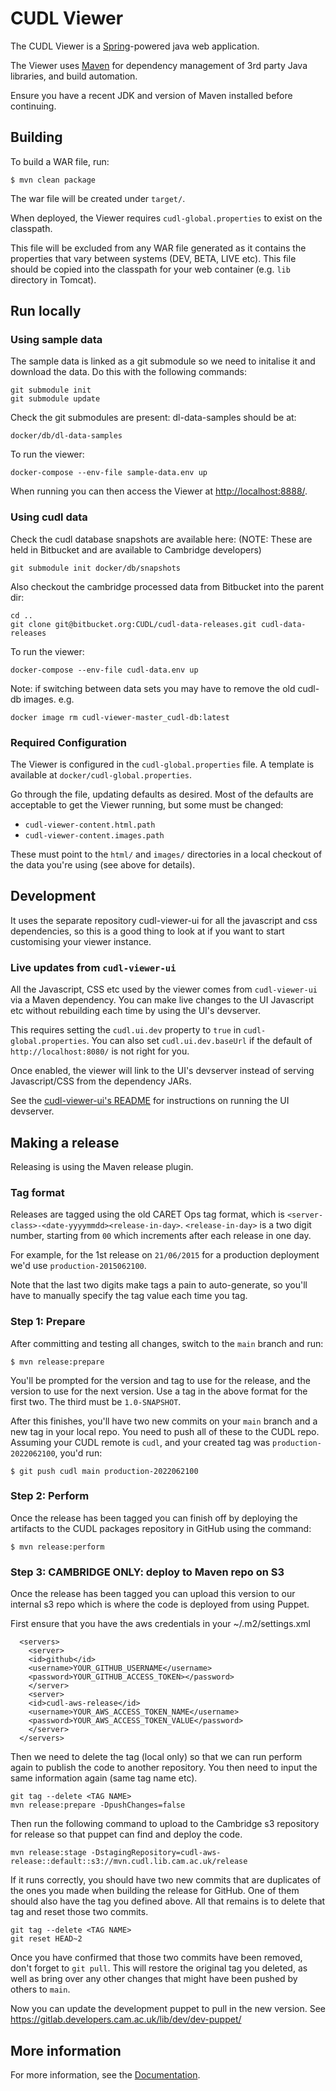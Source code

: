 # CUDL Viewer

The CUDL Viewer is a [Spring](https://spring.io/)-powered java web application.

The Viewer uses [Maven](https://maven.apache.org/) for dependency management
of 3rd party Java libraries, and build automation.

Ensure you have a recent JDK and version of Maven installed before continuing.

## Building

To build a WAR file, run:

```
$ mvn clean package
```

The war file will be created under `target/`.

When deployed, the Viewer requires `cudl-global.properties` to exist on the
classpath.

This file will be excluded from any WAR file generated as it contains the properties
that vary between systems (DEV, BETA, LIVE etc). This file should be copied into the
classpath for your web container (e.g. `lib` directory in Tomcat).

## Run locally

### Using sample data

The sample data is linked as a git submodule so we need to initalise
it and download the data.  Do this with the following commands:

    git submodule init
    git submodule update

Check the git submodules are present: dl-data-samples should be at:

    docker/db/dl-data-samples

To run the viewer:

    docker-compose --env-file sample-data.env up

When running you can then access the Viewer at
[http://localhost:8888/](http://localhost:8888/).


### Using cudl data

Check the cudl database snapshots are available here:
(NOTE: These are held in Bitbucket and are available to Cambridge developers)

    git submodule init docker/db/snapshots

Also checkout the cambridge processed data from Bitbucket into the parent dir:

    cd ..
    git clone git@bitbucket.org:CUDL/cudl-data-releases.git cudl-data-releases

To run the viewer:

    docker-compose --env-file cudl-data.env up

Note: if switching between data sets you may have to remove the old cudl-db images.
e.g.

    docker image rm cudl-viewer-master_cudl-db:latest

### Required Configuration

The Viewer is configured in the `cudl-global.properties` file. A template is
available at `docker/cudl-global.properties`.

Go through the file, updating defaults as desired. Most of the defaults are
acceptable to get the Viewer running, but some must be changed:

* `cudl-viewer-content.html.path`
* `cudl-viewer-content.images.path`

These must point to the `html/` and `images/` directories in a local checkout of
the data you're using (see above for details).


## Development

It uses the separate repository cudl-viewer-ui for all the javascript and css dependencies,
so this is a good thing to look at if you want to start customising your viewer instance.

### Live updates from `cudl-viewer-ui`

All the Javascript, CSS etc used by the viewer comes from `cudl-viewer-ui`
via a Maven dependency. You can make live changes to the UI Javascript etc
without rebuilding each time by using the UI's devserver.

This requires setting the `cudl.ui.dev` property to `true` in
`cudl-global.properties`. You can also set `cudl.ui.dev.baseUrl` if the default
of `http://localhost:8080/` is not right for you.

Once enabled, the viewer will link to the UI's devserver instead of serving
Javascript/CSS from the dependency JARs.

See the [cudl-viewer-ui's README](https://github.com/cambridge-collection/cudl-viewer-ui) for
instructions on running the UI devserver.


## Making a release

Releasing is using the Maven release plugin.

### Tag format

Releases are tagged using the old CARET Ops tag format, which is
`<server-class>-<date-yyyymmdd><release-in-day>`. `<release-in-day>` is a two
digit number, starting from `00` which increments after each release in one day.

For example, for the 1st release on `21/06/2015` for a production deployment
we'd use `production-2015062100`.

Note that the last two digits make tags a pain to auto-generate, so you'll have
to manually specify the tag value each time you tag.

### Step 1: Prepare

After committing and testing all changes, switch to the `main` branch and
run:

```
$ mvn release:prepare
```

You'll be prompted for the version and tag to use for the release, and the
version to use for the next version. Use a tag in the above format for the first
two. The third must be
`1.0-SNAPSHOT`.

After this finishes, you'll have two new commits on your `main` branch and
a new tag in your local repo. You need to push all of these to the CUDL repo.
Assuming your CUDL remote is `cudl`, and your created tag was
`production-2022062100`, you'd run:

```
$ git push cudl main production-2022062100
```

### Step 2: Perform

Once the release has been tagged you can finish off by deploying the artifacts
to the CUDL packages repository in GitHub using the command:

```
$ mvn release:perform
```

### Step 3: CAMBRIDGE ONLY: deploy to Maven repo on S3

Once the release has been tagged you can upload this version to our internal s3 repo
which is where the code is deployed from using Puppet.

First ensure that you have the aws credentials in your ~/.m2/settings.xml

```
  <servers>
	<server>
	<id>github</id>
	<username>YOUR_GITHUB_USERNAME</username>
	<password>YOUR_GITHUB_ACCESS_TOKEN></password>
	</server>
	<server>
	<id>cudl-aws-release</id>
	<username>YOUR_AWS_ACCESS_TOKEN_NAME</username>
	<password>YOUR_AWS_ACCESS_TOKEN_VALUE</password>
	</server>
  </servers>
```

Then we need to delete the tag (local only) so that we can run perform again
to publish the code to another repository.  You then need to input the same information
again (same tag name etc).

```
git tag --delete <TAG NAME>
mvn release:prepare -DpushChanges=false
```

Then run the following command to upload to the Cambridge s3 repository for release
so that puppet can find and deploy the code.

```
mvn release:stage -DstagingRepository=cudl-aws-release::default::s3://mvn.cudl.lib.cam.ac.uk/release
```

If it runs correctly, you should have two new commits that are duplicates of the ones you made when building the release for GitHub. One of them should also have the tag you defined above. All that remains is to delete that tag and reset those two commits.

```
git tag --delete <TAG NAME>
git reset HEAD~2
```

Once you have confirmed that those two commits have been removed, don't forget to `git pull`. This will restore the original tag you deleted, as well as bring over any other changes that might have been pushed by others to `main`.

Now you can update the development puppet to pull in the new version.
See https://gitlab.developers.cam.ac.uk/lib/dev/dev-puppet/

## More information

For more information, see the [Documentation](https://cambridge-collection.github.io).
